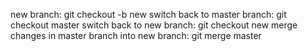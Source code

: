 new branch: git checkout -b new
switch back to master branch: git checkout master
switch back to new branch: git checkout new
merge changes in master branch into new branch: git merge master